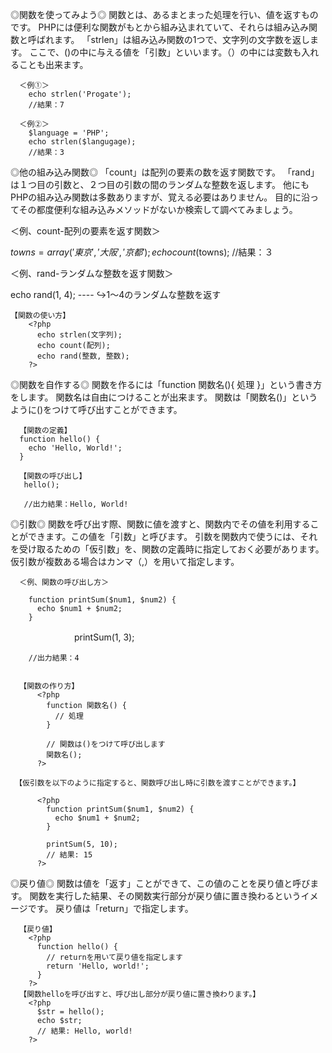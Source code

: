 ◎関数を使ってみよう◎
関数とは、あるまとまった処理を行い、値を返すものです。 PHPには便利な関数がもとから組み込まれていて、それらは組み込み関数と呼ばれます。
「strlen」は組み込み関数の1つで、文字列の文字数を返します。
ここで、()の中に与える値を「引数」といいます。（）の中には変数も入れることも出来ます。

      ＜例①＞
        echo strlen('Progate');
        //結果：7

      ＜例②＞
        $language = 'PHP';
        echo strlen($langugage);
        //結果：3
        
◎他の組み込み関数◎
「count」は配列の要素の数を返す関数です。
「rand」は１つ目の引数と、２つ目の引数の間のランダムな整数を返します。
他にもPHPの組み込み関数は多数ありますが、覚える必要はありません。
目的に沿ってその都度便利な組み込みメソッドがないか検索して調べてみましょう。

＜例、count-配列の要素を返す関数＞
  
  $towns = array('東京','大阪','京都'); 
  echo count($towns);
  //結果：３
  
＜例、rand-ランダムな整数を返す関数＞
  
  echo rand(1, 4);
       ----
       ↪1〜4のランダムな整数を返す
       
    【関数の使い方】
        <?php
          echo strlen(文字列);
          echo count(配列);
          echo rand(整数, 整数);
        ?>
        
◎関数を自作する◎
関数を作るには「function 関数名(){ 処理 }」という書き方をします。
関数名は自由につけることが出来ます。
関数は「関数名()」というように()をつけて呼び出すことができます。

      【関数の定義】
      function hello() {
        echo 'Hello, World!';
      }

      【関数の呼び出し】
       hello();

       //出力結果：Hello, World!
 
 ◎引数◎
関数を呼び出す際、関数に値を渡すと、関数内でその値を利用することができます。この値を「引数」と呼びます。
引数を関数内で使うには、それを受け取るための「仮引数」を、関数の定義時に指定しておく必要があります。
仮引数が複数ある場合はカンマ（,）を用いて指定します。

      ＜例、関数の呼び出し方＞

        function printSum($num1, $num2) {
          echo $num1 + $num2;
        }
　　　　　
     　　printSum(1, 3);
       
        //出力結果：4
  
  
      【関数の作り方】
          <?php
            function 関数名() {
              // 処理 
            }

            // 関数は()をつけて呼び出します
            関数名();
          ?>

     【仮引数を以下のように指定すると、関数呼び出し時に引数を渡すことができます。】

          <?php
            function printSum($num1, $num2) {
              echo $num1 + $num2;
            }

            printSum(5, 10);
            // 結果: 15
          ?>
  
◎戻り値◎
関数は値を「返す」ことができて、この値のことを戻り値と呼びます。
関数を実行した結果、その関数実行部分が戻り値に置き換わるというイメージです。
戻り値は「return」で指定します。

      【戻り値】
        <?php
          function hello() {
            // returnを用いて戻り値を指定します
            return 'Hello, world!';
          }
        ?>
      【関数helloを呼び出すと、呼び出し部分が戻り値に置き換わります。】
        <?php
          $str = hello();
          echo $str;
          // 結果: Hello, world!
        ?>
